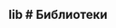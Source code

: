 ## lib # Библиотеки

<!-- import cache.md -->

<!-- import complexjob.md -->

<!-- import shellcommand.md -->

<!-- import timer.md -->

<!-- import transportcontext.md -->

<!-- import dnode.md -->

<!-- import fs.md -->

<!-- import pubsub.md -->

<!-- import sockjs.md -->